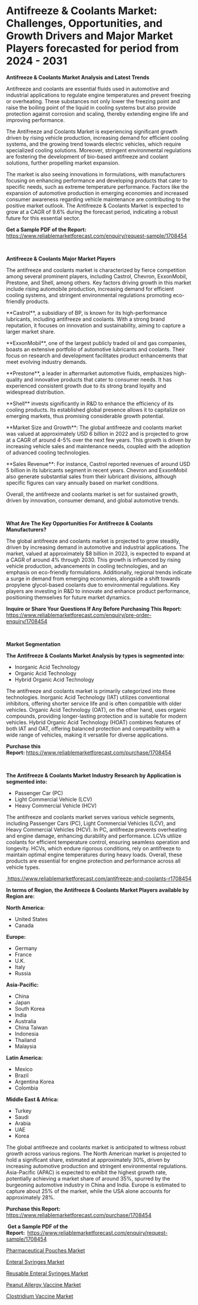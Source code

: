 <p><h1>Antifreeze & Coolants Market: Challenges, Opportunities, and Growth Drivers and Major Market Players forecasted for period from 2024 - 2031</h1></p><p><strong>Antifreeze & Coolants Market Analysis and Latest Trends</strong></p>
<p><p>Antifreeze and coolants are essential fluids used in automotive and industrial applications to regulate engine temperatures and prevent freezing or overheating. These substances not only lower the freezing point and raise the boiling point of the liquid in cooling systems but also provide protection against corrosion and scaling, thereby extending engine life and improving performance.</p><p>The Antifreeze and Coolants Market is experiencing significant growth driven by rising vehicle production, increasing demand for efficient cooling systems, and the growing trend towards electric vehicles, which require specialized cooling solutions. Moreover, stringent environmental regulations are fostering the development of bio-based antifreeze and coolant solutions, further propelling market expansion.</p><p>The market is also seeing innovations in formulations, with manufacturers focusing on enhancing performance and developing products that cater to specific needs, such as extreme temperature performance. Factors like the expansion of automotive production in emerging economies and increased consumer awareness regarding vehicle maintenance are contributing to the positive market outlook. The Antifreeze & Coolants Market is expected to grow at a CAGR of 9.6% during the forecast period, indicating a robust future for this essential sector.</p></p>
<p><strong>Get a Sample PDF of the Report:&nbsp;</strong> <a href="https://www.reliablemarketforecast.com/enquiry/request-sample/1708454?utm_campaign=1601&utm_medium=2&utm_source=Github&utm_content=ia&utm_term=21102024&utm_id=antifreeze-coolants">https://www.reliablemarketforecast.com/enquiry/request-sample/1708454</a></p>
<p>&nbsp;</p>
<p><strong>Antifreeze & Coolants Major Market Players</strong></p>
<p><p>The antifreeze and coolants market is characterized by fierce competition among several prominent players, including Castrol, Chevron, ExxonMobil, Prestone, and Shell, among others. Key factors driving growth in this market include rising automobile production, increasing demand for efficient cooling systems, and stringent environmental regulations promoting eco-friendly products.</p><p>**Castrol**, a subsidiary of BP, is known for its high-performance lubricants, including antifreeze and coolants. With a strong brand reputation, it focuses on innovation and sustainability, aiming to capture a larger market share.</p><p>**ExxonMobil**, one of the largest publicly traded oil and gas companies, boasts an extensive portfolio of automotive lubricants and coolants. Their focus on research and development facilitates product enhancements that meet evolving industry demands.</p><p>**Prestone**, a leader in aftermarket automotive fluids, emphasizes high-quality and innovative products that cater to consumer needs. It has experienced consistent growth due to its strong brand loyalty and widespread distribution.</p><p>**Shell** invests significantly in R&D to enhance the efficiency of its cooling products. Its established global presence allows it to capitalize on emerging markets, thus promising considerable growth potential.</p><p>**Market Size and Growth**: The global antifreeze and coolants market was valued at approximately USD 6 billion in 2022 and is projected to grow at a CAGR of around 4-5% over the next few years. This growth is driven by increasing vehicle sales and maintenance needs, coupled with the adoption of advanced cooling technologies.</p><p>**Sales Revenue**: For instance, Castrol reported revenues of around USD 5 billion in its lubricants segment in recent years. Chevron and ExxonMobil also generate substantial sales from their lubricant divisions, although specific figures can vary annually based on market conditions.</p><p>Overall, the antifreeze and coolants market is set for sustained growth, driven by innovation, consumer demand, and global automotive trends.</p></p>
<p>&nbsp;</p>
<p><strong>What Are The Key Opportunities For Antifreeze & Coolants Manufacturers?</strong></p>
<p><p>The global antifreeze and coolants market is projected to grow steadily, driven by increasing demand in automotive and industrial applications. The market, valued at approximately $8 billion in 2023, is expected to expand at a CAGR of around 4% through 2030. This growth is influenced by rising vehicle production, advancements in cooling technologies, and an emphasis on eco-friendly formulations. Additionally, regional trends indicate a surge in demand from emerging economies, alongside a shift towards propylene glycol-based coolants due to environmental regulations. Key players are investing in R&D to innovate and enhance product performance, positioning themselves for future market dynamics.</p></p>
<p><strong>Inquire or Share Your Questions If Any Before Purchasing This Report:</strong> <a href="https://www.reliablemarketforecast.com/enquiry/pre-order-enquiry/1708454?utm_campaign=1601&utm_medium=2&utm_source=Github&utm_content=ia&utm_term=21102024&utm_id=antifreeze-coolants">https://www.reliablemarketforecast.com/enquiry/pre-order-enquiry/1708454</a></p>
<p>&nbsp;</p>
<p><strong>Market Segmentation</strong></p>
<p><strong>The Antifreeze & Coolants Market Analysis by types is segmented into:</strong></p>
<p><ul><li>Inorganic Acid Technology</li><li>Organic Acid Technology</li><li>Hybrid Organic Acid Technology</li></ul></p>
<p><p>The antifreeze and coolants market is primarily categorized into three technologies. Inorganic Acid Technology (IAT) utilizes conventional inhibitors, offering shorter service life and is often compatible with older vehicles. Organic Acid Technology (OAT), on the other hand, uses organic compounds, providing longer-lasting protection and is suitable for modern vehicles. Hybrid Organic Acid Technology (HOAT) combines features of both IAT and OAT, offering balanced protection and compatibility with a wide range of vehicles, making it versatile for diverse applications.</p></p>
<p><strong>Purchase this Report:&nbsp;</strong><a href="https://www.reliablemarketforecast.com/purchase/1708454?utm_campaign=1601&utm_medium=2&utm_source=Github&utm_content=ia&utm_term=21102024&utm_id=antifreeze-coolants">https://www.reliablemarketforecast.com/purchase/1708454</a></p>
<p>&nbsp;</p>
<p><strong>The Antifreeze & Coolants Market Industry Research by Application is segmented into:</strong></p>
<p><ul><li>Passenger Car (PC)</li><li>Light Commercial Vehicle (LCV)</li><li>Heavy Commercial Vehicle (HCV)</li></ul></p>
<p><p>The antifreeze and coolants market serves various vehicle segments, including Passenger Cars (PC), Light Commercial Vehicles (LCV), and Heavy Commercial Vehicles (HCV). In PC, antifreeze prevents overheating and engine damage, enhancing durability and performance. LCVs utilize coolants for efficient temperature control, ensuring seamless operation and longevity. HCVs, which endure rigorous conditions, rely on antifreeze to maintain optimal engine temperatures during heavy loads. Overall, these products are essential for engine protection and performance across all vehicle types.</p></p>
<p><a href="https://www.reliablemarketforecast.com/antifreeze-and-coolants-r1708454?utm_campaign=1601&utm_medium=2&utm_source=Github&utm_content=ia&utm_term=21102024&utm_id=antifreeze-coolants">&nbsp;https://www.reliablemarketforecast.com/antifreeze-and-coolants-r1708454</a></p>
<p><strong>In terms of Region, the Antifreeze & Coolants Market Players available by Region are:</strong></p>
<p>
    <p> <strong> North America: </strong>
        <ul>
            <li>United States</li>
            <li>Canada</li>
        </ul>
        </p> 
    <p> <strong> Europe: </strong>
        <ul>
            <li>Germany</li>
            <li>France</li>
            <li>U.K.</li>
            <li>Italy</li>
            <li>Russia</li>
        </ul>
        </p> 
    <p> <strong> Asia-Pacific: </strong>
        <ul>
            <li>China</li>
            <li>Japan</li>
            <li>South Korea</li>
            <li>India</li>
            <li>Australia</li>
            <li>China Taiwan</li>
            <li>Indonesia</li>
            <li>Thailand</li>
            <li>Malaysia</li>
        </ul>
        </p> 
    <p> <strong> Latin America: </strong>
        <ul>
            <li>Mexico</li>
            <li>Brazil</li>
            <li>Argentina Korea</li>
            <li>Colombia</li>
        </ul>
        </p> 
    <p> <strong> Middle East & Africa: </strong>
        <ul>
            <li>Turkey</li>
            <li>Saudi</li>
            <li>Arabia</li>
            <li>UAE</li>
            <li>Korea</li>
        </ul>
    </p>
    </p>
<p><p>The global antifreeze and coolants market is anticipated to witness robust growth across various regions. The North American market is projected to hold a significant share, estimated at approximately 30%, driven by increasing automotive production and stringent environmental regulations. Asia-Pacific (APAC) is expected to exhibit the highest growth rate, potentially achieving a market share of around 35%, spurred by the burgeoning automotive industry in China and India. Europe is estimated to capture about 25% of the market, while the USA alone accounts for approximately 28%.</p></p>
<p><strong>Purchase this Report: </strong><a href="https://www.reliablemarketforecast.com/purchase/1708454?utm_campaign=1601&utm_medium=2&utm_source=Github&utm_content=ia&utm_term=21102024&utm_id=antifreeze-coolants">https://www.reliablemarketforecast.com/purchase/1708454</a></p>
<p>&nbsp;<strong>Get a Sample PDF of the Report:&nbsp;&nbsp;</strong><a href="https://www.reliablemarketforecast.com/enquiry/request-sample/1708454?utm_campaign=1601&utm_medium=2&utm_source=Github&utm_content=ia&utm_term=21102024&utm_id=antifreeze-coolants">https://www.reliablemarketforecast.com/enquiry/request-sample/1708454</a></p>
<p><strong></strong></p>
<p><p><a href="https://www.linkedin.com/pulse/pharmaceutical-pouches-market-global-regional-analysis-g7hof?utm_campaign=1601&utm_medium=2&utm_source=Github&utm_content=ia&utm_term=21102024&utm_id=antifreeze-coolants">Pharmaceutical Pouches Market</a></p><p><a href="https://www.linkedin.com/pulse/enteral-syringes-market-evolution-global-trends-regional-ddbgf?utm_campaign=1601&utm_medium=2&utm_source=Github&utm_content=ia&utm_term=21102024&utm_id=antifreeze-coolants">Enteral Syringes Market</a></p><p><a href="https://www.linkedin.com/pulse/reusable-enteral-syringes-market-maturity-analysis-7md9f?utm_campaign=1601&utm_medium=2&utm_source=Github&utm_content=ia&utm_term=21102024&utm_id=antifreeze-coolants">Reusable Enteral Syringes Market</a></p><p><a href="https://www.linkedin.com/pulse/opportunities-challenges-peanut-allergy-vaccine-market-strategic-8qtvf?utm_campaign=1601&utm_medium=2&utm_source=Github&utm_content=ia&utm_term=21102024&utm_id=antifreeze-coolants">Peanut Allergy Vaccine Market</a></p><p><a href="https://www.linkedin.com/pulse/clostridium-vaccine-market-overview-global-trends-future-prospects-wzcjf?utm_campaign=1601&utm_medium=2&utm_source=Github&utm_content=ia&utm_term=21102024&utm_id=antifreeze-coolants">Clostridium Vaccine Market</a></p></p>